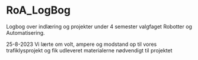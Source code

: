 # RoA_LogBog
Logbog over indlæring og projekter under 4 semester valgfaget Robotter og Automatisering.

25-8-2023
Vi lærte om volt, ampere og modstand op til vores trafiklysprojekt og fik udleveret materialerne nødvendigt til projektet

